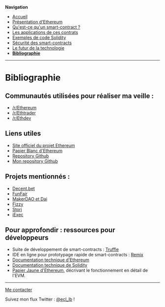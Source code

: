 **Navigation**
* [Accueil](index.html)
* [Présentation d'Ethereum](ethereum.html)
* [Qu'est-ce qu'un smart-contract ?](smartcontracts.html)
* [Les applications de ces contrats](applications.html)
* [Exemples de code Solidity](exemples.html)
* [Sécurité des smart-contracts](securite.html)
* [Le futur de la technologie](futur.html)
* [**Bibliographie**](bibliographie.html)

___
# Bibliographie

## Communautés utilisées pour réaliser ma veille :
* [/r/Ethereum](https://www.reddit.com/r/Ethereum)
* [/r/Ethtrader](https://www.reddit.com/r/Ethtrader)
* [/r/Ethdev](https://www.reddit.com/r/Ethdev)

## Liens utiles

* [Site officiel du projet Ethereum](https://www.ethereum.org/)
* [Papier Blanc d'Ethereum](https://github.com/ethereum/wiki/wiki/White-Paper)
* [Repository Github](https://github.com/ethereum/)
* [Mon repository Github](https://github.com/Leo-Besancon/exercices-b2expand)

## Projets mentionnés :
* [Decent.bet](https://decent.bet)
* [FunFair](https://funfair.io/)
* [MakerDAO et Dai](https://makerdao.com/)
* [Fizzy](https://fizzy.axa/)
* [Storj](https://storj.io/)
* [iExec](https://iex.ec)

## Pour approfondir : ressources pour développeurs

* Suite de développement de smart-contracts : [Truffle](http://truffleframework.com/)
* IDE en ligne pour prototypage rapide de smart-contracts : [Remix](https://remix.ethereum.org)
* [Documentation technique d'Ethereum](http://www.ethdocs.org/en/latest/)
* [Documentation technique de Solidity](https://solidity.readthedocs.io/en/v0.4.21/)
* [Papier Jaune d'Ethereum](https://github.com/ethereum/yellowpaper), décrivant le fonctionnement en détail de l'EVM.

___
[Me contacter](mailto://leo.besancon@ecl14.ec-lyon.fr)

Suivez mon flux Twitter : [@ecl_lb](https://twitter.com/ecl_lb) !
